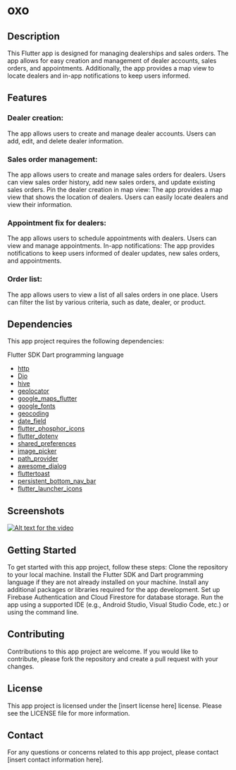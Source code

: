 # oxo

## Description

This Flutter app is designed for managing dealerships and sales orders. The app allows for easy creation and management of dealer accounts, sales orders, and appointments. Additionally, the app provides a map view to locate dealers and in-app notifications to keep users informed.

## Features

### Dealer creation: 
The app allows users to create and manage dealer accounts. Users can add, edit, and delete dealer information.

### Sales order management: 

The app allows users to create and manage sales orders for dealers. Users can view sales order history, add new sales orders, and update existing sales orders.
Pin the dealer creation in map view: The app provides a map view that shows the location of dealers. Users can easily locate dealers and view their information.

### Appointment fix for dealers: 
The app allows users to schedule appointments with dealers. Users can view and manage appointments.
In-app notifications: The app provides notifications to keep users informed of dealer updates, new sales orders, and appointments.

### Order list: 
The app allows users to view a list of all sales orders in one place. Users can filter the list by various criteria, such as date, dealer, or product.


##  Dependencies
This app project requires the following dependencies:

Flutter SDK
Dart programming language
- [http](https://pub.dev/packages/http)
- [Dio](https://pub.dev/packages/dio)
- [hive](https://pub.dev/packages/hive)
- [geolocator](https://pub.dev/packages/geolocator)
- [google_maps_flutter](https://pub.dev/packages/google_maps_flutter)
- [google_fonts](https://pub.dev/packages/google_fonts)
- [geocoding](https://pub.dev/packages?q=geocoding)
- [date_field](https://pub.dev/packages/date_field)
- [flutter_phosphor_icons](https://pub.dev/packages/flutter_phosphor_icons)
- [flutter_dotenv](https://pub.dev/packages/flutter_dotenv)
- [shared_preferences](https://pub.dev/packages/shared_preferences)
- [image_picker](https://pub.dev/packages/image_picker)
- [path_provider](https://pub.dev/packages/path_provider)
- [awesome_dialog](https://pub.dev/packages/awesome_dialog)
- [fluttertoast](https://pub.dev/packages/fluttertoast)
- [persistent_bottom_nav_bar](https://pub.dev/packages/persistent_bottom_nav_bar)
- [flutter_launcher_icons](https://pub.dev/packages/flutter_launcher_icons)

## Screenshots
[![Alt text for the video](https://img.youtube.com/vi/YOUTUBE_VIDEO_ID/0.jpg)](https://drive.google.com/file/d/1SidaSUwd9Z_PklbD4N0RaOjWSJ-_Iazn/view?usp=sharing)

## Getting Started
To get started with this app project, follow these steps:
Clone the repository to your local machine.
Install the Flutter SDK and Dart programming language if they are not already installed on your machine.
Install any additional packages or libraries required for the app development.
Set up Firebase Authentication and Cloud Firestore for database storage.
Run the app using a supported IDE (e.g., Android Studio, Visual Studio Code, etc.) or using the command line.

## Contributing
Contributions to this app project are welcome. If you would like to contribute, please fork the repository and create a pull request with your changes.

## License
This app project is licensed under the [insert license here] license. Please see the LICENSE file for more information.

## Contact
For any questions or concerns related to this app project, please contact [insert contact information here].